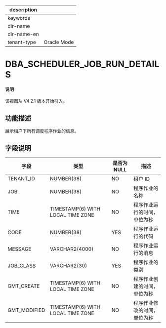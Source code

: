 |description||
|---|---|
|keywords||
|dir-name||
|dir-name-en||
|tenant-type|Oracle Mode|

# DBA_SCHEDULER_JOB_RUN_DETAILS

<main id="notice" type='explain'>
  <h4>说明</h4>
  <p>该视图从 V4.2.1 版本开始引入。</p>
</main>

## 功能描述

展示租户下所有调度程序作业的信息。

## 字段说明

| **字段** | **类型** | **是否为 NULL** | **描述** |
| --- | --- | --- | --- |
| TENANT_ID | NUMBER(38) | NO | 租户 ID |
| JOB | NUMBER(38) | NO | 程序作业的名称 |
| TIME | TIMESTAMP(6) WITH LOCAL TIME ZONE | NO | 程序作业运行的时间，单位为秒 |
| CODE | NUMBER(38) | YES | 程序作业运行的代码 |
| MESSAGE | VARCHAR2(4000) | NO | 程序作业运行的消息 |
| JOB_CLASS | VARCHAR2(30) | YES | 程序作业的类别 |
| GMT_CREATE | TIMESTAMP(6) WITH LOCAL TIME ZONE | NO | 程序作业创建的时间，单位为秒 |
| GMT_MODIFIED | TIMESTAMP(6) WITH LOCAL TIME ZONE | NO | 程序作业修改的时间，单位为秒 |
